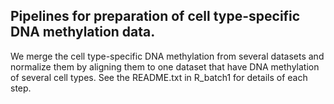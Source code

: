 ## Pipelines for preparation of cell type-specific DNA methylation data. 

We merge the cell type-specific DNA methylation from several datasets and normalize them by aligning them to one dataset that have DNA methylation of several cell types. See the README.txt in R_batch1 for details of each step. 


